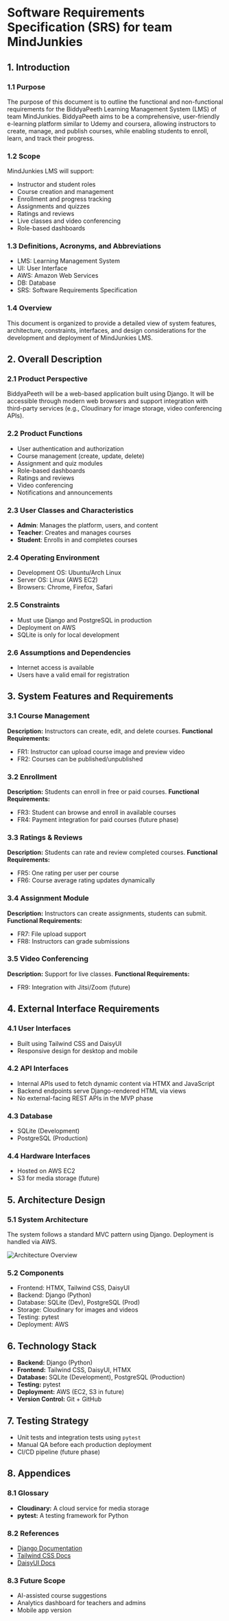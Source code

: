 # Software Requirements Specification (SRS) for team MindJunkies

## 1. Introduction

### 1.1 Purpose
The purpose of this document is to outline the functional and non-functional requirements for the BiddyaPeeth Learning Management System (LMS) of team MindJunkies. BiddyaPeeth aims to be a comprehensive, user-friendly e-learning platform similar to Udemy and coursera, allowing instructors to create, manage, and publish courses, while enabling students to enroll, learn, and track their progress.

### 1.2 Scope
MindJunkies LMS will support:
- Instructor and student roles
- Course creation and management
- Enrollment and progress tracking
- Assignments and quizzes
- Ratings and reviews
- Live classes and video conferencing
- Role-based dashboards

### 1.3 Definitions, Acronyms, and Abbreviations
- LMS: Learning Management System
- UI: User Interface
- AWS: Amazon Web Services
- DB: Database
- SRS: Software Requirements Specification

### 1.4 Overview
This document is organized to provide a detailed view of system features, architecture, constraints, interfaces, and design considerations for the development and deployment of MindJunkies LMS.

## 2. Overall Description

### 2.1 Product Perspective
BiddyaPeeth will be a web-based application built using Django. It will be accessible through modern web browsers and support integration with third-party services (e.g., Cloudinary for image storage, video conferencing APIs).

### 2.2 Product Functions
- User authentication and authorization
- Course management (create, update, delete)
- Assignment and quiz modules
- Role-based dashboards
- Ratings and reviews
- Video conferencing
- Notifications and announcements

### 2.3 User Classes and Characteristics
- **Admin**: Manages the platform, users, and content
- **Teacher**: Creates and manages courses
- **Student**: Enrolls in and completes courses

### 2.4 Operating Environment
- Development OS: Ubuntu/Arch Linux
- Server OS: Linux (AWS EC2)
- Browsers: Chrome, Firefox, Safari

### 2.5 Constraints
- Must use Django and PostgreSQL in production
- Deployment on AWS
- SQLite is only for local development

### 2.6 Assumptions and Dependencies
- Internet access is available
- Users have a valid email for registration

## 3. System Features and Requirements

### 3.1 Course Management
**Description:** Instructors can create, edit, and delete courses.
**Functional Requirements:**
- FR1: Instructor can upload course image and preview video
- FR2: Courses can be published/unpublished

### 3.2 Enrollment
**Description:** Students can enroll in free or paid courses.
**Functional Requirements:**
- FR3: Student can browse and enroll in available courses
- FR4: Payment integration for paid courses (future phase)

### 3.3 Ratings & Reviews
**Description:** Students can rate and review completed courses.
**Functional Requirements:**
- FR5: One rating per user per course
- FR6: Course average rating updates dynamically

### 3.4 Assignment Module
**Description:** Instructors can create assignments, students can submit.
**Functional Requirements:**
- FR7: File upload support
- FR8: Instructors can grade submissions

### 3.5 Video Conferencing
**Description:** Support for live classes.
**Functional Requirements:**
- FR9: Integration with Jitsi/Zoom (future)

## 4. External Interface Requirements

### 4.1 User Interfaces
- Built using Tailwind CSS and DaisyUI
- Responsive design for desktop and mobile

### 4.2 API Interfaces
- Internal APIs used to fetch dynamic content via HTMX and JavaScript
- Backend endpoints serve Django-rendered HTML via views
- No external-facing REST APIs in the MVP phase

### 4.3 Database
- SQLite (Development)
- PostgreSQL (Production)

### 4.4 Hardware Interfaces
- Hosted on AWS EC2
- S3 for media storage (future)

## 5. Architecture Design

### 5.1 System Architecture
The system follows a standard MVC pattern using Django. Deployment is handled via AWS.

![Architecture Overview]()

### 5.2 Components
- Frontend: HTMX, Tailwind CSS, DaisyUI
- Backend: Django (Python)
- Database: SQLite (Dev), PostgreSQL (Prod)
- Storage: Cloudinary for images and videos
- Testing: pytest
- Deployment: AWS

## 6. Technology Stack
- **Backend:** Django (Python)
- **Frontend:** Tailwind CSS, DaisyUI, HTMX
- **Database:** SQLite (Development), PostgreSQL (Production)
- **Testing:** pytest
- **Deployment:** AWS (EC2, S3 in future)
- **Version Control:** Git + GitHub

## 7. Testing Strategy
- Unit tests and integration tests using `pytest`
- Manual QA before each production deployment
- CI/CD pipeline (future phase)

## 8. Appendices

### 8.1 Glossary
- **Cloudinary:** A cloud service for media storage
- **pytest:** A testing framework for Python

### 8.2 References
- [Django Documentation](https://docs.djangoproject.com/)
- [Tailwind CSS Docs](https://tailwindcss.com/)
- [DaisyUI Docs](https://daisyui.com/)

### 8.3 Future Scope
- AI-assisted course suggestions
- Analytics dashboard for teachers and admins
- Mobile app version
